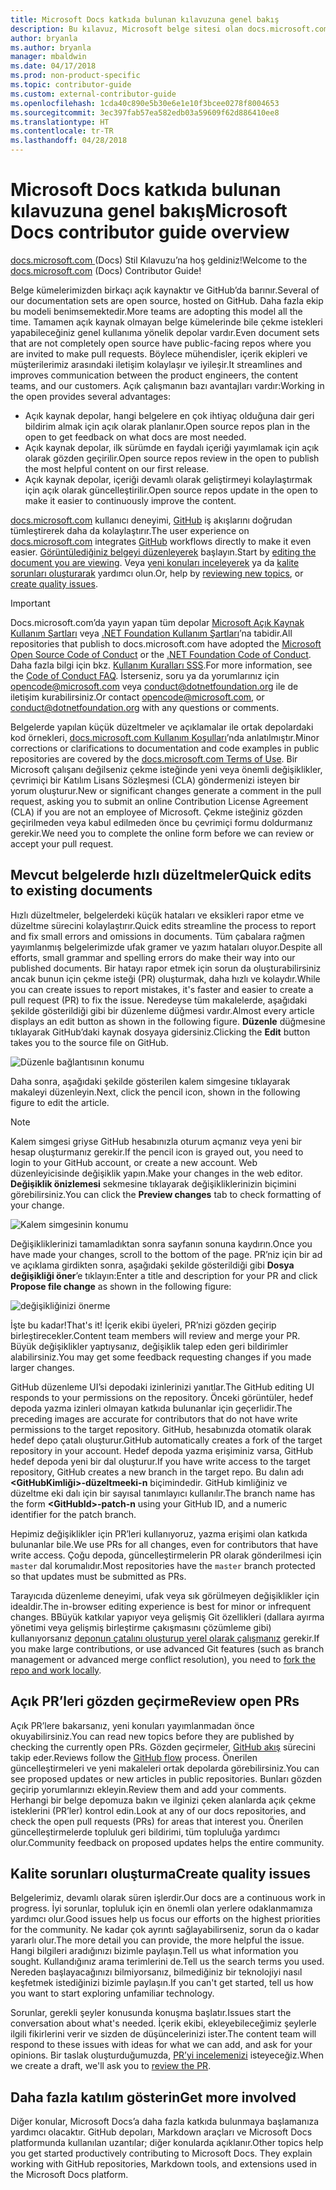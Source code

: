 ```yaml
---
title: Microsoft Docs katkıda bulunan kılavuzuna genel bakış
description: Bu kılavuz, Microsoft belge sitesi olan docs.microsoft.com’a nasıl katkıda bulunabileceğinizi açıklar.
author: bryanla
ms.author: bryanla
manager: mbaldwin
ms.date: 04/17/2018
ms.prod: non-product-specific
ms.topic: contributor-guide
ms.custom: external-contributor-guide
ms.openlocfilehash: 1cda40c890e5b30e6e1e10f3bcee0278f8004653
ms.sourcegitcommit: 3ec397fab57ea582edb03a59609f62d886410ee8
ms.translationtype: HT
ms.contentlocale: tr-TR
ms.lasthandoff: 04/28/2018
---
```

# <a name="microsoft-docs-contributor-guide-overview"></a><span data-ttu-id="bec47-103">Microsoft Docs katkıda bulunan kılavuzuna genel bakış</span><span class="sxs-lookup"><span data-stu-id="bec47-103">Microsoft Docs contributor guide overview</span></span>

<span data-ttu-id="bec47-104">[docs.microsoft.com ](https://docs.microsoft.com) (Docs) Stil Kılavuzu’na hoş geldiniz!</span><span class="sxs-lookup"><span data-stu-id="bec47-104">Welcome to the [docs.microsoft.com](https://docs.microsoft.com) (Docs) Contributor Guide!</span></span>

<span data-ttu-id="bec47-105">Belge kümelerimizden birkaçı açık kaynaktır ve GitHub’da barınır.</span><span class="sxs-lookup"><span data-stu-id="bec47-105">Several of our documentation sets are open source, hosted on GitHub.</span></span> <span data-ttu-id="bec47-106">Daha fazla ekip bu modeli benimsemektedir.</span><span class="sxs-lookup"><span data-stu-id="bec47-106">More teams are adopting this model all the time.</span></span> <span data-ttu-id="bec47-107">Tamamen açık kaynak olmayan belge kümelerinde bile çekme istekleri yapabileceğiniz genel kullanıma yönelik depolar vardır.</span><span class="sxs-lookup"><span data-stu-id="bec47-107">Even document sets that are not completely open source have public-facing repos where you are invited to make pull requests.</span></span> <span data-ttu-id="bec47-108">Böylece mühendisler, içerik ekipleri ve müşterilerimiz arasındaki iletişim kolaylaşır ve iyileşir.</span><span class="sxs-lookup"><span data-stu-id="bec47-108">It streamlines and improves communication between the product engineers, the content teams, and our customers.</span></span> <span data-ttu-id="bec47-109">Açık çalışmanın bazı avantajları vardır:</span><span class="sxs-lookup"><span data-stu-id="bec47-109">Working in the open provides several advantages:</span></span>

- <span data-ttu-id="bec47-110">Açık kaynak depolar, hangi belgelere en çok ihtiyaç olduğuna dair geri bildirim almak için açık olarak planlanır.</span><span class="sxs-lookup"><span data-stu-id="bec47-110">Open source repos plan in the open to get feedback on what docs are most needed.</span></span>
- <span data-ttu-id="bec47-111">Açık kaynak depolar, ilk sürümde en faydalı içeriği yayımlamak için açık olarak gözden geçirilir.</span><span class="sxs-lookup"><span data-stu-id="bec47-111">Open source repos review in the open to publish the most helpful content on our first release.</span></span>
- <span data-ttu-id="bec47-112">Açık kaynak depolar, içeriği devamlı olarak geliştirmeyi kolaylaştırmak için açık olarak güncelleştirilir.</span><span class="sxs-lookup"><span data-stu-id="bec47-112">Open source repos update in the open to make it easier to continuously improve the content.</span></span>

<span data-ttu-id="bec47-113">[docs.microsoft.com](https://docs.microsoft.com) kullanıcı deneyimi, [GitHub](https://github.com) iş akışlarını doğrudan tümleştirerek daha da kolaylaştırır.</span><span class="sxs-lookup"><span data-stu-id="bec47-113">The user experience on [docs.microsoft.com](https://docs.microsoft.com) integrates [GitHub](https://github.com) workflows directly to make it even easier.</span></span> <span data-ttu-id="bec47-114">[Görüntülediğiniz belgeyi düzenleyerek](#quick-edits-to-existing-documents) başlayın.</span><span class="sxs-lookup"><span data-stu-id="bec47-114">Start by [editing the document you are viewing](#quick-edits-to-existing-documents).</span></span> <span data-ttu-id="bec47-115">Veya [yeni konuları inceleyerek](#review-open-prs) ya da [kalite sorunları oluşturarak](#create-quality-issues) yardımcı olun.</span><span class="sxs-lookup"><span data-stu-id="bec47-115">Or, help by [reviewing new topics](#review-open-prs), or [create quality issues](#create-quality-issues).</span></span>

> [!IMPORTANT]
> <span data-ttu-id="bec47-116">Docs.microsoft.com’da yayın yapan tüm depolar [Microsoft Açık Kaynak Kullanım Şartları](https://opensource.microsoft.com/codeofconduct/) veya [.NET Foundation Kullanım Şartları](https://dotnetfoundation.org/code-of-conduct)’na tabidir.</span><span class="sxs-lookup"><span data-stu-id="bec47-116">All repositories that publish to docs.microsoft.com have adopted the [Microsoft Open Source Code of Conduct](https://opensource.microsoft.com/codeofconduct/) or the [.NET Foundation Code of Conduct](https://dotnetfoundation.org/code-of-conduct).</span></span> <span data-ttu-id="bec47-117">Daha fazla bilgi için bkz. [Kullanım Kuralları SSS](https://opensource.microsoft.com/codeofconduct/faq/).</span><span class="sxs-lookup"><span data-stu-id="bec47-117">For more information, see the [Code of Conduct FAQ](https://opensource.microsoft.com/codeofconduct/faq/).</span></span> <span data-ttu-id="bec47-118">İsterseniz, soru ya da yorumlarınız için [opencode@microsoft.com](mailto:opencode@microsoft.com) veya [conduct@dotnetfoundation.org](mailto:conduct@dotnetfoundation.org) ile de iletişim kurabilirsiniz.</span><span class="sxs-lookup"><span data-stu-id="bec47-118">Or contact [opencode@microsoft.com](mailto:opencode@microsoft.com), or [conduct@dotnetfoundation.org](mailto:conduct@dotnetfoundation.org) with any questions or comments.</span></span><br>
>
> <span data-ttu-id="bec47-119">Belgelerde yapılan küçük düzeltmeler ve açıklamalar ile ortak depolardaki kod örnekleri, [docs.microsoft.com Kullanım Koşulları](https://docs.microsoft.com/legal/termsofuse)’nda anlatılmıştır.</span><span class="sxs-lookup"><span data-stu-id="bec47-119">Minor corrections or clarifications to documentation and code examples in public repositories are covered by the [docs.microsoft.com Terms of Use](https://docs.microsoft.com/legal/termsofuse).</span></span> <span data-ttu-id="bec47-120">Bir Microsoft çalışanı değilseniz çekme isteğinde yeni veya önemli değişiklikler, çevrimiçi bir Katılım Lisans Sözleşmesi (CLA) göndermenizi isteyen bir yorum oluşturur.</span><span class="sxs-lookup"><span data-stu-id="bec47-120">New or significant changes generate a comment in the pull request, asking you to submit an online Contribution License Agreement (CLA) if you are not an employee of Microsoft.</span></span> <span data-ttu-id="bec47-121">Çekme isteğiniz gözden geçirilmeden veya kabul edilmeden önce bu çevrimiçi formu doldurmanız gerekir.</span><span class="sxs-lookup"><span data-stu-id="bec47-121">We need you to complete the online form before we can review or accept your pull request.</span></span>

## <a name="quick-edits-to-existing-documents"></a><span data-ttu-id="bec47-122">Mevcut belgelerde hızlı düzeltmeler</span><span class="sxs-lookup"><span data-stu-id="bec47-122">Quick edits to existing documents</span></span>

<span data-ttu-id="bec47-123">Hızlı düzeltmeler, belgelerdeki küçük hataları ve eksikleri rapor etme ve düzeltme sürecini kolaylaştırır.</span><span class="sxs-lookup"><span data-stu-id="bec47-123">Quick edits streamline the process to report and fix small errors and omissions in documents.</span></span> <span data-ttu-id="bec47-124">Tüm çabalara rağmen yayımlanmış belgelerimizde ufak gramer ve yazım hataları oluyor.</span><span class="sxs-lookup"><span data-stu-id="bec47-124">Despite all efforts, small grammar and spelling errors do make their way into our published documents.</span></span> <span data-ttu-id="bec47-125">Bir hatayı rapor etmek için sorun da oluşturabilirsiniz ancak bunun için çekme isteği (PR) oluşturmak, daha hızlı ve kolaydır.</span><span class="sxs-lookup"><span data-stu-id="bec47-125">While you can create issues to report mistakes, it's faster and easier to create a pull request (PR) to fix the issue.</span></span> <span data-ttu-id="bec47-126">Neredeyse tüm makalelerde, aşağıdaki şekilde gösterildiği gibi bir düzenleme düğmesi vardır.</span><span class="sxs-lookup"><span data-stu-id="bec47-126">Almost every article displays an edit button as shown in the following figure.</span></span> <span data-ttu-id="bec47-127">**Düzenle** düğmesine tıklayarak GitHub’daki kaynak dosyaya gidersiniz.</span><span class="sxs-lookup"><span data-stu-id="bec47-127">Clicking the **Edit** button takes you to the source file on GitHub.</span></span>

![Düzenle bağlantısının konumu](./media/index/edit-article.png)

<span data-ttu-id="bec47-129">Daha sonra, aşağıdaki şekilde gösterilen kalem simgesine tıklayarak makaleyi düzenleyin.</span><span class="sxs-lookup"><span data-stu-id="bec47-129">Next, click the pencil icon, shown in the following figure to edit the article.</span></span>

> [!NOTE]
> <span data-ttu-id="bec47-130">Kalem simgesi griyse GitHub hesabınızla oturum açmanız veya yeni bir hesap oluşturmanız gerekir.</span><span class="sxs-lookup"><span data-stu-id="bec47-130">If the pencil icon is grayed out, you need to login to your GitHub account, or create a new account.</span></span> <span data-ttu-id="bec47-131">Web düzenleyicisinde değişiklik yapın.</span><span class="sxs-lookup"><span data-stu-id="bec47-131">Make your changes in the web editor.</span></span> <span data-ttu-id="bec47-132">**Değişiklik önizlemesi** sekmesine tıklayarak değişikliklerinizin biçimini görebilirsiniz.</span><span class="sxs-lookup"><span data-stu-id="bec47-132">You can click the **Preview changes** tab to check formatting of your change.</span></span>

![Kalem simgesinin konumu](./media/index/editicon.png)

<span data-ttu-id="bec47-134">Değişikliklerinizi tamamladıktan sonra sayfanın sonuna kaydırın.</span><span class="sxs-lookup"><span data-stu-id="bec47-134">Once you have made your changes, scroll to the bottom of the page.</span></span> <span data-ttu-id="bec47-135">PR’niz için bir ad ve açıklama girdikten sonra, aşağıdaki şekilde gösterildiği gibi **Dosya değişikliği öner**’e tıklayın:</span><span class="sxs-lookup"><span data-stu-id="bec47-135">Enter a title and description for your PR and click **Propose file change** as shown in the following figure:</span></span>

![değişikliğinizi önerme](./media/index/submit-pull-request.png)

<span data-ttu-id="bec47-137">İşte bu kadar!</span><span class="sxs-lookup"><span data-stu-id="bec47-137">That's it!</span></span> <span data-ttu-id="bec47-138">İçerik ekibi üyeleri, PR’nizi gözden geçirip birleştirecekler.</span><span class="sxs-lookup"><span data-stu-id="bec47-138">Content team members will review and merge your PR.</span></span> <span data-ttu-id="bec47-139">Büyük değişiklikler yaptıysanız, değişiklik talep eden geri bildirimler alabilirsiniz.</span><span class="sxs-lookup"><span data-stu-id="bec47-139">You may get some feedback requesting changes if you made larger changes.</span></span>

<span data-ttu-id="bec47-140">GitHub düzenleme UI’si depodaki izinlerinizi yanıtlar.</span><span class="sxs-lookup"><span data-stu-id="bec47-140">The GitHub editing UI responds to your permissions on the repository.</span></span> <span data-ttu-id="bec47-141">Önceki görüntüler, hedef depoda yazma izinleri olmayan katkıda bulunanlar için geçerlidir.</span><span class="sxs-lookup"><span data-stu-id="bec47-141">The preceding images are accurate for contributors that do not have write permissions to the target repository.</span></span> <span data-ttu-id="bec47-142">GitHub, hesabınızda otomatik olarak hedef depo çatalı oluşturur.</span><span class="sxs-lookup"><span data-stu-id="bec47-142">GitHub automatically creates a fork of the target repository in your account.</span></span> <span data-ttu-id="bec47-143">Hedef depoda yazma erişiminiz varsa, GitHub hedef depoda yeni bir dal oluşturur.</span><span class="sxs-lookup"><span data-stu-id="bec47-143">If you have write access to the target repository, GitHub creates a new branch in the target repo.</span></span> <span data-ttu-id="bec47-144">Bu dalın adı **\<GitHubKimliği\>-düzeltmeeki-n** biçimindedir. GitHub kimliğiniz ve düzeltme eki dalı için bir sayısal tanımlayıcı kullanılır.</span><span class="sxs-lookup"><span data-stu-id="bec47-144">The branch name has the form **\<GitHubId\>-patch-n** using your GitHub ID, and a numeric identifier for the patch branch.</span></span>

<span data-ttu-id="bec47-145">Hepimiz değişiklikler için PR’leri kullanıyoruz, yazma erişimi olan katkıda bulunanlar bile.</span><span class="sxs-lookup"><span data-stu-id="bec47-145">We use PRs for all changes, even for contributors that have write access.</span></span> <span data-ttu-id="bec47-146">Çoğu depoda, güncelleştirmelerin PR olarak gönderilmesi için `master` dal korumalıdır.</span><span class="sxs-lookup"><span data-stu-id="bec47-146">Most repositories have the `master` branch protected so that updates must be submitted as PRs.</span></span>

<span data-ttu-id="bec47-147">Tarayıcıda düzenleme deneyimi, ufak veya sık görülmeyen değişiklikler için idealdir.</span><span class="sxs-lookup"><span data-stu-id="bec47-147">The in-browser editing experience is best for minor or infrequent changes.</span></span> <span data-ttu-id="bec47-148">BBüyük katkılar yapıyor veya gelişmiş Git özellikleri (dallara ayırma yönetimi veya gelişmiş birleştirme çakışmasını çözümleme gibi) kullanıyorsanız [deponun çatalını oluşturup yerel olarak çalışmanız](how-to-write-workflows-major.md) gerekir.</span><span class="sxs-lookup"><span data-stu-id="bec47-148">If you make large contributions, or use advanced Git features (such as branch management or advanced merge conflict resolution), you need to [fork the repo and work locally](how-to-write-workflows-major.md).</span></span>

## <a name="review-open-prs"></a><span data-ttu-id="bec47-149">Açık PR’leri gözden geçirme</span><span class="sxs-lookup"><span data-stu-id="bec47-149">Review open PRs</span></span>

<span data-ttu-id="bec47-150">Açık PR’lere bakarsanız, yeni konuları yayımlanmadan önce okuyabilirsiniz.</span><span class="sxs-lookup"><span data-stu-id="bec47-150">You can read new topics before they are published by checking the currently open PRs.</span></span> <span data-ttu-id="bec47-151">Gözden geçirmeler, [GitHub akış](https://guides.github.com/introduction/flow/) sürecini takip eder.</span><span class="sxs-lookup"><span data-stu-id="bec47-151">Reviews follow the [GitHub flow](https://guides.github.com/introduction/flow/) process.</span></span> <span data-ttu-id="bec47-152">Önerilen güncelleştirmeleri ve yeni makaleleri ortak depolarda görebilirsiniz.</span><span class="sxs-lookup"><span data-stu-id="bec47-152">You can see proposed updates or new articles in public repositories.</span></span> <span data-ttu-id="bec47-153">Bunları gözden geçirip yorumlarınızı ekleyin.</span><span class="sxs-lookup"><span data-stu-id="bec47-153">Review them and add your comments.</span></span> <span data-ttu-id="bec47-154">Herhangi bir belge depomuza bakın ve ilginizi çeken alanlarda açık çekme isteklerini (PR’ler) kontrol edin.</span><span class="sxs-lookup"><span data-stu-id="bec47-154">Look at any of our docs repositories, and check the open pull requests (PRs) for areas that interest you.</span></span> <span data-ttu-id="bec47-155">Önerilen güncelleştirmelerde topluluk geri bildirimi, tüm topluluğa yardımcı olur.</span><span class="sxs-lookup"><span data-stu-id="bec47-155">Community feedback on proposed updates helps the entire community.</span></span>

## <a name="create-quality-issues"></a><span data-ttu-id="bec47-156">Kalite sorunları oluşturma</span><span class="sxs-lookup"><span data-stu-id="bec47-156">Create quality issues</span></span>

<span data-ttu-id="bec47-157">Belgelerimiz, devamlı olarak süren işlerdir.</span><span class="sxs-lookup"><span data-stu-id="bec47-157">Our docs are a continuous work in progress.</span></span> <span data-ttu-id="bec47-158">İyi sorunlar, topluluk için en önemli olan yerlere odaklanmamıza yardımcı olur.</span><span class="sxs-lookup"><span data-stu-id="bec47-158">Good issues help us focus our efforts on the highest priorities for the community.</span></span> <span data-ttu-id="bec47-159">Ne kadar çok ayrıntı sağlayabilirseniz, sorun da o kadar yararlı olur.</span><span class="sxs-lookup"><span data-stu-id="bec47-159">The more detail you can provide, the more helpful the issue.</span></span> <span data-ttu-id="bec47-160">Hangi bilgileri aradığınızı bizimle paylaşın.</span><span class="sxs-lookup"><span data-stu-id="bec47-160">Tell us what information you sought.</span></span> <span data-ttu-id="bec47-161">Kullandığınız arama terimlerini de.</span><span class="sxs-lookup"><span data-stu-id="bec47-161">Tell us the search terms you used.</span></span> <span data-ttu-id="bec47-162">Nereden başlayacağınızı bilmiyorsanız, bilmediğiniz bir teknolojiyi nasıl keşfetmek istediğinizi bizimle paylaşın.</span><span class="sxs-lookup"><span data-stu-id="bec47-162">If you can't get started, tell us how you want to start exploring unfamiliar technology.</span></span>

<span data-ttu-id="bec47-163">Sorunlar, gerekli şeyler konusunda konuşma başlatır.</span><span class="sxs-lookup"><span data-stu-id="bec47-163">Issues start the conversation about what's needed.</span></span> <span data-ttu-id="bec47-164">İçerik ekibi, ekleyebileceğimiz şeylerle ilgili fikirlerini verir ve sizden de düşüncelerinizi ister.</span><span class="sxs-lookup"><span data-stu-id="bec47-164">The content team will respond to these issues with ideas for what we can add, and ask for your opinions.</span></span> <span data-ttu-id="bec47-165">Bir taslak oluşturduğumuzda, [PR’yi incelemenizi](#review-open-prs) isteyeceğiz.</span><span class="sxs-lookup"><span data-stu-id="bec47-165">When we create a draft, we'll ask you to [review the PR](#review-open-prs).</span></span>

## <a name="get-more-involved"></a><span data-ttu-id="bec47-166">Daha fazla katılım gösterin</span><span class="sxs-lookup"><span data-stu-id="bec47-166">Get more involved</span></span>

<span data-ttu-id="bec47-167">Diğer konular, Microsoft Docs’a daha fazla katkıda bulunmaya başlamanıza yardımcı olacaktır. GitHub depoları, Markdown araçları ve Microsoft Docs platformunda kullanılan uzantılar; diğer konularda açıklanır.</span><span class="sxs-lookup"><span data-stu-id="bec47-167">Other topics help you get started productively contributing to Microsoft Docs. They explain working with GitHub repositories, Markdown tools, and extensions used in the Microsoft Docs platform.</span></span>

